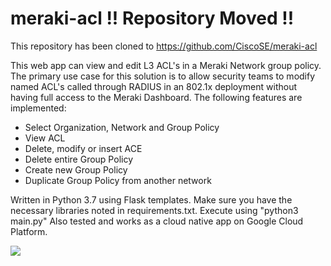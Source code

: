 # meraki-acl !! Repository Moved !!

This repository has been cloned to https://github.com/CiscoSE/meraki-acl

This web app can view and edit L3 ACL's in a Meraki Network group policy.  The primary use case for this solution is to allow security teams to modify named ACL's called through RADIUS in an 802.1x deployment without having full access to the Meraki Dashboard.  The following features are implemented:
- Select Organization, Network and Group Policy
- View ACL
- Delete, modify or insert ACE
- Delete entire Group Policy
- Create new Group Policy
- Duplicate Group Policy from another network

Written in Python 3.7 using Flask templates.  Make sure you have the necessary libraries noted in requirements.txt.  Execute using "python3 main.py"
Also tested and works as a cloud native app on Google Cloud Platform.

<img src='https://github.com/dbrown92700/meraki-acl/blob/main/Screen%20Shot%202020-11-19.png?raw=true'>
